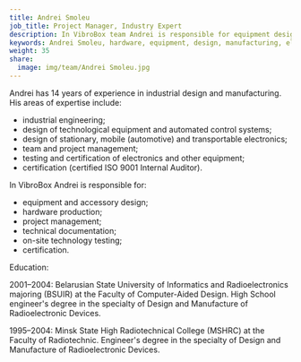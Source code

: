 ```yaml
---
title: Andrei Smoleu
job_title: Project Manager, Industry Expert
description: In VibroBox team Andrei is responsible for equipment design and unit manufacturing, project management, technology testing and certification.
keywords: Andrei Smoleu, hardware, equipment, design, manufacturing, electronics, Project Manager, Industry Expert, engineering, electronics, project management, industry, technology, certification, testing
weight: 35
share:
  image: img/team/Andrei Smoleu.jpg
---
```

Andrei has 14 years of experience in industrial design and manufacturing. His areas of expertise include:

* industrial engineering;
* design of technological equipment and automated control systems;
* design of stationary, mobile (automotive) and transportable electronics;
* team and project management;
* testing and certification of electronics and other equipment;
* certification (certified ISO 9001 Internal Auditor).

In VibroBox Andrei is responsible for:

* equipment and accessory design;
* hardware production;
* project management;
* technical documentation;
* on-site technology testing;
* certification.

Education:

2001–2004:
Belarusian State University of Informatics and Radioelectronics majoring (BSUIR) at the Faculty of Computer-Aided Design.
High School engineer's degree in the specialty of Design and Manufacture of Radioelectronic Devices.

1995–2004:
Minsk State High Radiotechnical College (MSHRC) at the Faculty of Radiotechnic.
Engineer's degree in the specialty of Design and Manufacture of Radioelectronic Devices.
